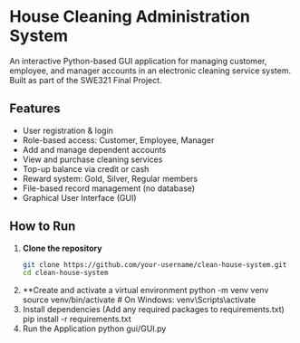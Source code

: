 # House Cleaning Administration System

An interactive Python-based GUI application for managing customer, employee, and manager accounts in an electronic cleaning service system. Built as part of the SWE321 Final Project.

## Features
- User registration & login
- Role-based access: Customer, Employee, Manager
- Add and manage dependent accounts
- View and purchase cleaning services
- Top-up balance via credit or cash
- Reward system: Gold, Silver, Regular members
- File-based record management (no database)
- Graphical User Interface (GUI)

## How to Run
1. **Clone the repository**
   ```bash
   git clone https://github.com/your-username/clean-house-system.git
   cd clean-house-system
2. **Create and activate a virtual environment
   python -m venv venv
   source venv/bin/activate        # On Windows: venv\Scripts\activate
3. Install dependencies (Add any required packages to requirements.txt)
   pip install -r requirements.txt
4. Run the Application
   python gui/GUI.py
